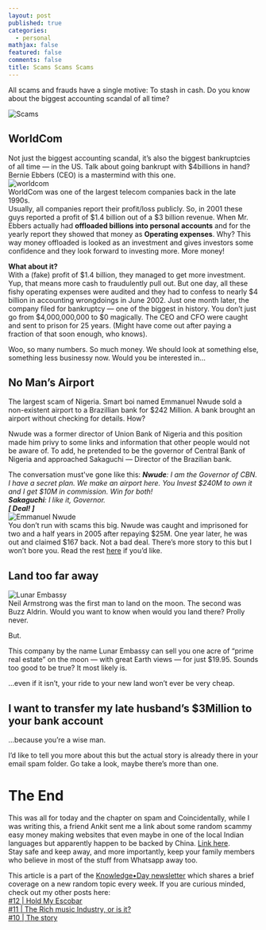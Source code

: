 ```yaml
---
layout: post
published: true
categories:
  - personal
mathjax: false
featured: false
comments: false
title: Scams Scams Scams
---
```

All scams and frauds have a single motive: To stash in cash. Do you know about the biggest accounting scandal of all time?   

![Scams](https://miro.medium.com/max/590/1*XcKt_YQSUG7luvtR7wHUXA.jpeg)  


## WorldCom

Not just the biggest accounting scandal, it’s also the biggest bankruptcies of all time — in the US. Talk about going bankrupt with $4billions in hand? Bernie Ebbers (CEO) is a mastermind with this one.  
![worldcom](https://miro.medium.com/max/700/1*ShlnssYydl-E9-syfJkX8Q.jpeg)  
WorldCom was one of the largest telecom companies back in the late 1990s.  
Usually, all companies report their profit/loss publicly. So, in 2001 these guys reported a profit of $1.4 billion out of a $3 billion revenue. When Mr. Ebbers actually had **offloaded billions into personal accounts** and for the yearly report they showed that money as **Operating expenses**. Why? This way money offloaded is looked as an investment and gives investors some confidence and they look forward to investing more. More money!  

**What about it?**  
With a (fake) profit of $1.4 billion, they managed to get more investment. Yup, that means more cash to fraudulently pull out. But one day, all these fishy operating expenses were audited and they had to confess to nearly $4 billion in accounting wrongdoings in June 2002. Just one month later, the company filed for bankruptcy — one of the biggest in history. You don’t just go from $4,000,000,000 to $0 magically. The CEO and CFO were caught and sent to prison for 25 years. (Might have come out after paying a fraction of that soon enough, who knows).  

Woo, so many numbers. So much money. We should look at something else, something less businessy now. Would you be interested in…  
  
## No Man’s Airport
The largest scam of Nigeria. Smart boi named Emmanuel Nwude sold a non-existent airport to a Brazillian bank for $242 Million. A bank brought an airport without checking for details. How?  
  
Nwude was a former director of Union Bank of Nigeria and this position made him privy to some links and information that other people would not be aware of. To add, he pretended to be the governor of Central Bank of Nigeria and approached Sakaguchi — Director of the Brazilian bank.  

The conversation must've gone like this:
_**Nwude**: I am the Governor of CBN. I have a secret plan. We make an airport here. You Invest $240M to own it and I get $10M in commission. Win for both!  
**Sakaguchi**: I like it, Governor.  
  **[ Deal! ]**_  
![Emmanuel Nwude](https://miro.medium.com/max/700/1*ZEELpQVDV4nkZuQ5AEDQxQ.jpeg)  
You don’t run with scams this big. Nwude was caught and imprisoned for two and a half years in 2005 after repaying $25M. One year later, he was out and claimed $167 back. Not a bad deal. There’s more story to this but I won’t bore you. Read the rest [here](https://cutt.ly/Qpe2zyY) if you’d like.  

## Land too far away
![Lunar Embassy](https://miro.medium.com/max/700/1*BNA9phgnlwkK6KGrIG609A.png)  
Neil Armstrong was the first man to land on the moon. The second was Buzz Aldrin. Would you want to know when would you land there? Prolly never.  
  
But.  
  
This company by the name Lunar Embassy can sell you one acre of “prime real estate” on the moon — with great Earth views — for just $19.95. Sounds too good to be true? It most likely is.  

…even if it isn’t, your ride to your new land won’t ever be very cheap.  

## I want to transfer my late husband’s $3Million to your bank account
…because you’re a wise man.  
  
I’d like to tell you more about this but the actual story is already there in your email spam folder. Go take a look, maybe there’s more than one.  

# The End
This was all for today and the chapter on spam and Coincidentally, while I was writing this, a friend Ankit sent me a link about some random scammy easy money making websites that even maybe in one of the local Indian languages but apparently happen to be backed by China. [Link here](https://cutt.ly/7pe2XY4).  
Stay safe and keep away, and more importantly, keep your family members who believe in most of the stuff from Whatsapp away too.  
  
This article is a part of the [Knowledge•Day newsletter](https://linktr.ee/KnowledgeDay) which shares a brief coverage on a new random topic every week. If you are curious minded, check out my other posts here:    
[#12 | Hold My Escobar](https://linktr.ee/KnowledgeDay)  
[#11 | The Rich music Industry, or is it?](https://linktr.ee/KnowledgeDay)  
[#10 | The story](https://linktr.ee/KnowledgeDay)  